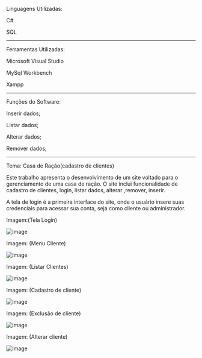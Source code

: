 Linguagens Utilizadas:

C#

SQL

------------------------------------

Ferramentas Utilizadas:

Microsoft Visual Studio

MySql Workbench

Xampp

-------------------------------------
Funções do Software:

Inserir dados;

Listar dados;

Alterar dados;

Remover dados;

-------------------------------------

Tema: Casa de Ração(cadastro de clientes)

Este trabalho apresenta o desenvolvimento de um site voltado para o gerenciamento de uma casa de ração. O site inclui funcionalidade de cadastro de clientes, login, listar dados, alterar ,remover, inserir.

A tela de login é a primeira interface do site, onde o usuário insere suas credenciais para acessar sua conta, seja como cliente ou administrador.

Imagem:(Tela Login)

![image](https://github.com/user-attachments/assets/40396790-86a4-4f00-9987-9537154d52c7)


Imagem: (Menu Cliente)


![image](https://github.com/user-attachments/assets/5b15a4a6-b7db-4751-9a2e-156db424f7d7)

Imagem: (Listar Clientes)


![image](https://github.com/user-attachments/assets/66a543a1-29a7-4782-8fe9-269eab4fe6ef)


Imagem: (Cadastro de cliente)


![image](https://github.com/user-attachments/assets/dfabbccf-5f86-4ee4-bbeb-0354bc2dbdc8)

Imagem: (Exclusão de cliente)


![image](https://github.com/user-attachments/assets/7fd39240-1235-4a76-b934-4e449efc445b)

Imagem: (Alterar cliente)


![image](https://github.com/user-attachments/assets/be6387f7-2b29-4b50-8d17-2ed9d788c4a1)


